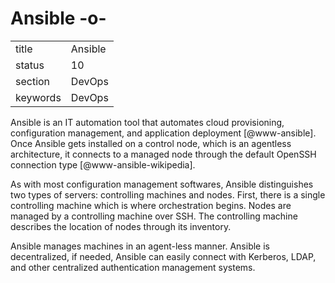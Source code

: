 # Ansible -o-


|          |             |
| -------- | ----------- |
| title    | Ansible     | 
| status   | 10          |
| section  | DevOps      |
| keywords | DevOps      |



Ansible is an IT automation tool that automates cloud provisioning,
configuration management, and application
deployment [@www-ansible]. Once Ansible gets installed on a
control node, which is an agentless architecture, it connects to a
managed node through the default OpenSSH connection
type [@www-ansible-wikipedia].

As with most configuration management softwares, Ansible distinguishes
two types of servers: controlling machines and nodes. First, there is
a single controlling machine which is where orchestration
begins. Nodes are managed by a controlling machine over SSH. The
controlling machine describes the location of nodes through its
inventory.

Ansible manages machines in an agent-less manner. Ansible is
decentralized, if needed, Ansible can easily connect with Kerberos,
LDAP, and other centralized authentication management systems.




